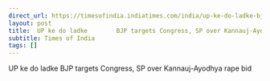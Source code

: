 ```yaml
---
direct_url: https://timesofindia.indiatimes.com/india/up-ke-do-ladke-bjp-targets-congress-sp-over-kannauj-ayodhya-rape-bid-rahul-gandhi-akhilesh-yadav/articleshow/112487854.cms
layout: post
title:  UP ke do ladke        BJP targets Congress, SP over Kannauj-Ayodhya rape bid
subtitle: Times of India
tags: []
---
```


 UP ke do ladke        BJP targets Congress, SP over Kannauj-Ayodhya rape bid
